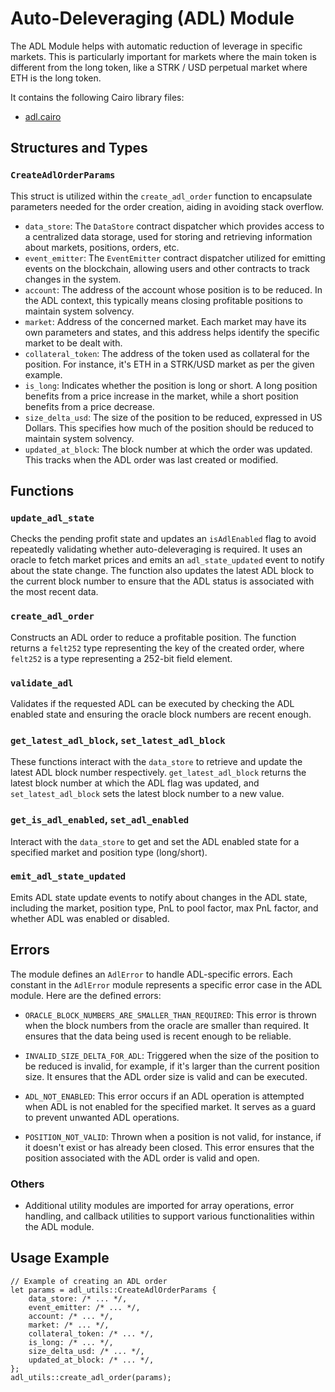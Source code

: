 # Auto-Deleveraging (ADL) Module

The ADL Module helps with automatic reduction of leverage in specific markets. This is particularly important for markets where the main token is different from the long token, like a STRK / USD perpetual market where ETH is the long token.

It contains the following Cairo library files:

- [adl.cairo](https://github.com/keep-starknet-strange/satoru/blob/main/src/adl/adl_utils.cairo)

## Structures and Types

### `CreateAdlOrderParams`

This struct is utilized within the `create_adl_order` function to encapsulate parameters needed for the order creation, aiding in avoiding stack overflow.

- `data_store`: The `DataStore` contract dispatcher which provides access to a centralized data storage, used for storing and retrieving information about markets, positions, orders, etc.
- `event_emitter`: The `EventEmitter` contract dispatcher utilized for emitting events on the blockchain, allowing users and other contracts to track changes in the system.
- `account`: The address of the account whose position is to be reduced. In the ADL context, this typically means closing profitable positions to maintain system solvency.
- `market`: Address of the concerned market. Each market may have its own parameters and states, and this address helps identify the specific market to be dealt with.
- `collateral_token`: The address of the token used as collateral for the position. For instance, it's ETH in a STRK/USD market as per the given example.
- `is_long`: Indicates whether the position is long or short. A long position benefits from a price increase in the market, while a short position benefits from a price decrease.
- `size_delta_usd`: The size of the position to be reduced, expressed in US Dollars. This specifies how much of the position should be reduced to maintain system solvency.
- `updated_at_block`: The block number at which the order was updated. This tracks when the ADL order was last created or modified.

## Functions

### `update_adl_state`

Checks the pending profit state and updates an `isAdlEnabled` flag to avoid repeatedly validating whether auto-deleveraging is required. It uses an oracle to fetch market prices and emits an `adl_state_updated` event to notify about the state change. The function also updates the latest ADL block to the current block number to ensure that the ADL status is associated with the most recent data.

### `create_adl_order`

Constructs an ADL order to reduce a profitable position. The function returns a `felt252` type representing the key of the created order, where `felt252` is a type representing a 252-bit field element.

### `validate_adl`

Validates if the requested ADL can be executed by checking the ADL enabled state and ensuring the oracle block numbers are recent enough.

### `get_latest_adl_block`, `set_latest_adl_block`

These functions interact with the `data_store` to retrieve and update the latest ADL block number respectively. `get_latest_adl_block` returns the latest block number at which the ADL flag was updated, and `set_latest_adl_block` sets the latest block number to a new value.

### `get_is_adl_enabled`, `set_adl_enabled`

Interact with the `data_store` to get and set the ADL enabled state for a specified market and position type (long/short).

### `emit_adl_state_updated`

Emits ADL state update events to notify about changes in the ADL state, including the market, position type, PnL to pool factor, max PnL factor, and whether ADL was enabled or disabled.

## Errors

The module defines an `AdlError` to handle ADL-specific errors. Each constant in the `AdlError` module represents a specific error case in the ADL module. Here are the defined errors:

- `ORACLE_BLOCK_NUMBERS_ARE_SMALLER_THAN_REQUIRED`: This error is thrown when the block numbers from the oracle are smaller than required. It ensures that the data being used is recent enough to be reliable.
  
- `INVALID_SIZE_DELTA_FOR_ADL`: Triggered when the size of the position to be reduced is invalid, for example, if it's larger than the current position size. It ensures that the ADL order size is valid and can be executed.

- `ADL_NOT_ENABLED`: This error occurs if an ADL operation is attempted when ADL is not enabled for the specified market. It serves as a guard to prevent unwanted ADL operations.

- `POSITION_NOT_VALID`: Thrown when a position is not valid, for instance, if it doesn't exist or has already been closed. This error ensures that the position associated with the ADL order is valid and open.

### Others
- Additional utility modules are imported for array operations, error handling, and callback utilities to support various functionalities within the ADL module.

## Usage Example

```cairo
// Example of creating an ADL order
let params = adl_utils::CreateAdlOrderParams {
    data_store: /* ... */,
    event_emitter: /* ... */,
    account: /* ... */,
    market: /* ... */,
    collateral_token: /* ... */,
    is_long: /* ... */,
    size_delta_usd: /* ... */,
    updated_at_block: /* ... */,
};
adl_utils::create_adl_order(params);